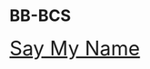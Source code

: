 # BB-BCS
 




<a style="font-size:35px;" href="https://moh20all.github.io/BB-BCS/" target="blank"> Say My Name </a> 
